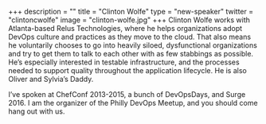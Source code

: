 +++
description = ""
title = "Clinton Wolfe"
type = "new-speaker"
twitter = "clintoncwolfe"
image = "clinton-wolfe.jpg"
+++
Clinton Wolfe works with Atlanta-based Relus Technologies, where he helps organizations adopt DevOps culture and practices as they move to the cloud. That also means he voluntarily chooses to go into heavily siloed, dysfunctional organizations and try to get them to talk to each other with as few stabbings as possible. He’s especially interested in testable infrastructure, and the processes needed to support quality throughout the application lifecycle. He is also Oliver and Sylvia’s Daddy.

I’ve spoken at ChefConf 2013-2015, a bunch of DevOpsDays, and Surge 2016. I am the organizer of the Philly DevOps Meetup, and you should come hang out with us.
